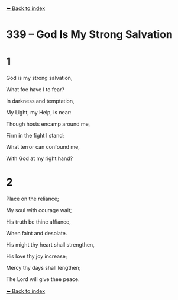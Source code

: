 [⬅️ Back to index](../README.md)

# 339 – God Is My Strong Salvation





# 1

God is my strong salvation,

What foe have I to fear?

In darkness and temptation,

My Light, my Help, is near:

Though hosts encamp around me,

Firm in the fight I stand;

What terror can confound me,

With God at my right hand?



# 2

Place on the reliance;

My soul with courage wait;

His truth be thine affiance,

When faint and desolate.

His might thy heart shall strengthen,

His love thy joy increase;

Mercy thy days shall lengthen;

The Lord will give thee peace.

[⬅️ Back to index](../README.md)
